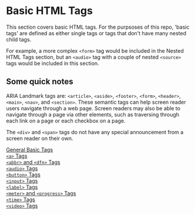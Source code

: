 # Basic HTML Tags

This section covers basic HTML tags. For the purpsoses of this repo, 'basic tags' are defined as either single tags or tags that don't have many nested child tags.

For example, a more complex `<form>` tag would be included in the Nested HTML Tags section, but an `<audio>` tag with a couple of nested `<source>` tags would be included in this section.

## Some quick notes

ARIA Landmark tags are: `<article>`, `<aside>`, `<footer>`, `<form>`, `<header>`, `<main>`, `<nav>`, and `<section>`. These semantic tags can help screen reader users navigate through a web page. Screen readers may also be able to navigate through a page via other elements, such as traversing through each link on a page or each checkbox on a page.

The `<div>` and `<span>` tags do not have any special announcement from a screen reader on their own.

[General Basic Tags](https://github.com/thatblindgeye/screenreader-outputs/blob/main/basic%20html%20tags/general_basic_tags.md)
<br>
[`<a>` Tags](https://github.com/thatblindgeye/screenreader-outputs/blob/main/basic%20html%20tags/a_tags.md)
<br>
[`<abbr>` and `<dfn>` Tags](https://github.com/thatblindgeye/screenreader-outputs/blob/main/basic%20html%20tags/abbr_dfn_tags.md)
<br>
[`<audio>` Tags](https://github.com/thatblindgeye/screenreader-outputs/blob/main/basic%20html%20tags/audio_tags.md)
<br>
[`<button>` Tags](https://github.com/thatblindgeye/screenreader-outputs/blob/main/basic%20html%20tags/button_tags.md)
<br>
[`<input>` Tags](https://github.com/thatblindgeye/screenreader-outputs/blob/main/basic%20html%20tags/input_tags.md)
<br>
[`<label>` Tags](https://github.com/thatblindgeye/screenreader-outputs/blob/main/basic%20html%20tags/label_tags.md)
<br>
[`<meter>` and `<progress>` Tags](https://github.com/thatblindgeye/screenreader-outputs/blob/main/basic%20html%20tags/meter_and_progress_tags.md)
<br>
[`<time>` Tags](https://github.com/thatblindgeye/screenreader-outputs/blob/main/basic%20html%20tags/time_tags.md)
<br>
[`<video>` Tags](https://github.com/thatblindgeye/screenreader-outputs/blob/main/basic%20html%20tags/video_tags.md)
